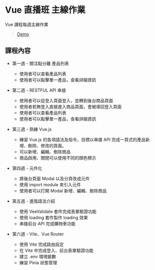 # Vue 直播班 主線作業

Vue 課程每週主線作業

> [Demo](https://kumashow.github.io/Vue3-training-2022-Winter/)

## 課程內容

* 第一週 - 關注點分離 產品列表
  * 使用者可以查看產品列表
  * 使用者可以點擊單一產品，查看詳細資訊
  
* 第二週 - RESTFUL API 串接
  * 使用者可以從登入頁面登入，並轉到後台商品頁面
  * 使用者若無登入直接進入商品頁面，會被導回登入頁面
  * 使用者可以查看產品列表
  * 使用者可以點擊單一產品，查看詳細資訊
  
* 第三週 - 熟練 Vue.js
  * 練習 Vue.js 的各項語法及指令，目標以串接 API 完成一頁式的產品新增、刪除、修改的頁面。
  * 可以新增、編輯、刪除商品
  * 商品啟用、關閉可以使用不同的顏色標示

* 第四週 - 元件化
  * 將後台頁面 Modal 以及分頁改成元件
  * 使用 import module 來引入元件
  * 使用者可以打開 Modal 新增、編輯、刪除商品
  
* 第五週 - 進階語法介紹
  * 使用 VeeValidate 套件完成表單驗證功能
  * 使用 loading 套件製作 loading 效果
  * 串接前台 API 完成購物車功能

* 第六週 - Vite、Vue Router
  * 使用 Vite 完成路由設定
  * 在 Vite 中完成登入、前台表單驗證功能
  * 建立 .env 環境變數
  * 練習 Pinia 狀態管理
